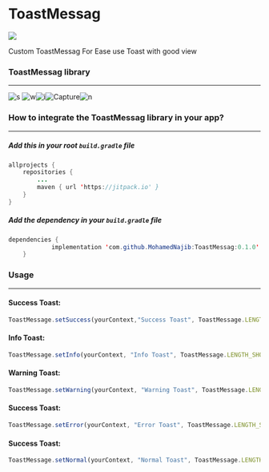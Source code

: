 # ToastMessag

[![](https://jitpack.io/v/MohamedNajib/ToastMessag.svg)](https://jitpack.io/#MohamedNajib/ToastMessag)

Custom ToastMessag For Ease use Toast with good view

### ToastMessag library
---
![s](https://user-images.githubusercontent.com/50467719/62870332-c943b300-bd19-11e9-8bea-c9ed680d565a.PNG) ![w](https://user-images.githubusercontent.com/50467719/62872678-42450980-bd1e-11e9-905c-82c1f0b92e9d.PNG)![i](https://user-images.githubusercontent.com/50467719/62872745-69034000-bd1e-11e9-8497-9be32e3c3922.PNG)![Capture](https://user-images.githubusercontent.com/50467719/62872776-78828900-bd1e-11e9-836a-26b978905914.PNG)![n](https://user-images.githubusercontent.com/50467719/62872808-86380e80-bd1e-11e9-8c0e-44152bf3af72.PNG)


### How to integrate the ToastMessag library in your app?
---

##### Add this in your root `build.gradle` file
```java
allprojects {
	repositories {
		...
		maven { url 'https://jitpack.io' }
	}
}
```

##### Add the dependency in your `build.gradle` file
```java
dependencies {
	        implementation 'com.github.MohamedNajib:ToastMessag:0.1.0'
	}
```
### Usage
---

#### Success Toast:
```javascript
ToastMessage.setSuccess(yourContext,"Success Toast", ToastMessage.LENGTH_LONG, true).show();
```

#### Info Toast:
```javascript
ToastMessage.setInfo(yourContext, "Info Toast", ToastMessage.LENGTH_SHORT, true).show();
```

#### Warning Toast:
```javascript
ToastMessage.setWarning(yourContext, "Warning Toast", ToastMessage.LENGTH_SHORT, true).show();
```

#### Success Toast:
```javascript
ToastMessage.setError(yourContext, "Error Toast", ToastMessage.LENGTH_SHORT, true).show();
```

#### Success Toast:
```javascript
ToastMessage.setNormal(yourContext, "Normal Toast", ToastMessage.LENGTH_LONG).show();
```



